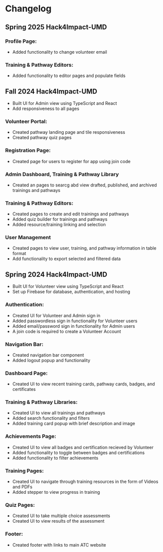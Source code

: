 # Changelog

## Spring 2025 Hack4Impact-UMD 

### Profile Page:
- Added functionality to change volunteer email

### Training & Pathway Editors:
- Added functionality to editor pages and populate fields

## Fall 2024 Hack4Impact-UMD 
- Built UI for Admin view using TypeScript and React
- Add responsiveness to all pages

### Volunteer Portal:
- Created pathway landing page and tile responsiveness
- Created pathway quiz pages

### Registration Page:
- Created page for users to register for app using join code

### Admin Dashboard, Training & Pathway Library
- Created an pages to searcg abd view drafted, published, and archived trainings and pathways

### Training & Pathway Editors:
- Created pages to create and edit trainings and pathways
- Added quiz builder for trainings and pathways
- Added resource/training linking and selection 

### User Management
- Created pages to view user, training, and pathway information in table format
- Add functionality to export selected and filtered data



## Spring 2024 Hack4Impact-UMD 
- Built UI for Volunteer view using TypeScript and React
- Set up Firebase for database, authentication, and hosting

### Authentication:
- Created UI for Volunteer and Admin sign in 
- Added passwordless sign in functionality for Volunteer users
- Added email/password sign in functionality for Admin users
- A join code is required to create a Volunteer Account

### Navigation Bar:
- Created navigation bar component
- Added logout popup and functionality

### Dashboard Page:
- Created UI to view recent training cards, pathway cards, badges, and certificates

### Training & Pathway Libraries:
- Created UI to view all trainings and pathways
- Added search functionality and filters
- Added training card popup with brief description and image

### Achievements Page:
- Created UI to view all badges and certification recieved by Volunteer
- Added functionality to toggle between badges and certifications
- Added functionality to filter achievements

### Training Pages:
- Created UI to navigate through training resources in the form of Videos and PDFs
- Added stepper to view progress in training

### Quiz Pages:
- Created UI to take multiple choice assessments
- Created UI to view results of the assessment

### Footer:
- Created footer with links to main ATC website



